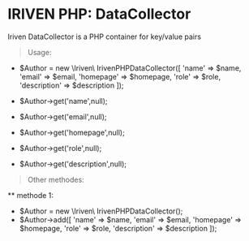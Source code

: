 # IRIVEN PHP: DataCollector
Iriven DataCollector is a PHP container for key/value pairs


> Usage:

- $Author =  new \Iriven\ IrivenPHPDataCollector([
                            'name'          => $name,
                            'email'         => $email,
                            'homepage'      => $homepage,
                            'role'          => $role,
                            'description'   => $description
                        ]);
                        
- $Author->get('name',null);

- $Author->get('email',null);

- $Author->get('homepage',null);

- $Author->get('role',null);

- $Author->get('description',null);

> Other methodes:

** methode 1:
- $Author =  new \Iriven\ IrivenPHPDataCollector();
- $Author->add([
                            'name'          => $name,
                            'email'         => $email,
                            'homepage'      => $homepage,
                            'role'          => $role,
                            'description'   => $description
                        ]);

